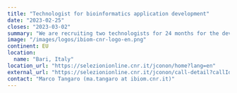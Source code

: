```yaml
---
title: "Technologist for bioinformatics application development"
date: "2023-02-25"
closes: "2023-03-02"
summary: "We are recruiting two technologists for 24 months for the development of Galaxy based services."
image: "/images/logos/ibiom-cnr-logo-en.png"
continent: EU
location:
  name: "Bari, Italy"
location_url: "https://selezionionline.cnr.it/jconon/home?lang=en"
external_url: "https://selezionionline.cnr.it/jconon/call-detail?callId=8a992a9e-0621-4e76-9e46-77ceb7cd8340"
contact: "Marco Tangaro (ma.tangaro at ibiom.cnr.it)"
---
```


